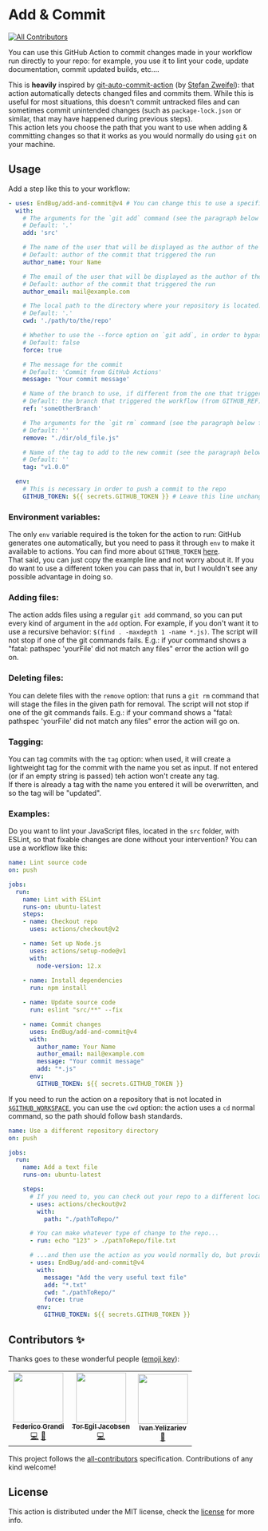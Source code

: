 # Add & Commit
<!-- ALL-CONTRIBUTORS-BADGE:START - Do not remove or modify this section -->
[![All Contributors](https://img.shields.io/badge/all_contributors-3-orange.svg?style=flat-square)](#contributors-)
<!-- ALL-CONTRIBUTORS-BADGE:END -->

You can use this GitHub Action to commit changes made in your workflow run directly to your repo: for example, you use it to lint your code, update documentation, commit updated builds, etc....

This is **heavily** inspired by [git-auto-commit-action](https://github.com/stefanzweifel/git-auto-commit-action) (by [Stefan Zweifel](https://github.com/stefanzweifel)): that action automatically detects changed files and commits them. While this is useful for most situations, this doesn't commit untracked files and can sometimes commit unintended changes (such as `package-lock.json` or similar, that may have happened during previous steps).  
This action lets you choose the path that you want to use when adding & committing changes so that it works as you would normally do using `git` on your machine.

## Usage

Add a step like this to your workflow:

```yaml
- uses: EndBug/add-and-commit@v4 # You can change this to use a specific version
  with:
    # The arguments for the `git add` command (see the paragraph below for more info)
    # Default: '.'
    add: 'src'

    # The name of the user that will be displayed as the author of the commit
    # Default: author of the commit that triggered the run
    author_name: Your Name

    # The email of the user that will be displayed as the author of the commit
    # Default: author of the commit that triggered the run
    author_email: mail@example.com

    # The local path to the directory where your repository is located. You should use actions/checkout first to set it up
    # Default: '.'
    cwd: './path/to/the/repo'

    # Whether to use the --force option on `git add`, in order to bypass eventual gitignores
    # Default: false
    force: true

    # The message for the commit
    # Default: 'Commit from GitHub Actions'
    message: 'Your commit message'

    # Name of the branch to use, if different from the one that triggered the workflow
    # Default: the branch that triggered the workflow (from GITHUB_REF)
    ref: 'someOtherBranch'

    # The arguments for the `git rm` command (see the paragraph below for more info)
    # Default: ''
    remove: "./dir/old_file.js"

    # Name of the tag to add to the new commit (see the paragraph below for more info)
    # Default: ''
    tag: "v1.0.0"

  env:
    # This is necessary in order to push a commit to the repo
    GITHUB_TOKEN: ${{ secrets.GITHUB_TOKEN }} # Leave this line unchanged
```

### Environment variables:

The only `env` variable required is the token for the action to run: GitHub generates one automatically, but you need to pass it through `env` to make it available to actions. You can find more about `GITHUB_TOKEN` [here](https://help.github.com/en/articles/virtual-environments-for-github-actions#github_token-secret).  
That said, you can just copy the example line and not worry about it. If you do want to use a different token you can pass that in, but I wouldn't see any possible advantage in doing so.

### Adding files:

The action adds files using a regular `git add` command, so you can put every kind of argument in the `add` option. For example, if you don't want it to use a recursive behavior: `$(find . -maxdepth 1 -name *.js)`.
The script will not stop if one of the git commands fails. E.g.: if your command shows a "fatal: pathspec 'yourFile' did not match any files" error the action will go on.

### Deleting files:

You can delete files with the `remove` option: that runs a `git rm` command that will stage the files in the given path for removal. 
The script will not stop if one of the git commands fails. E.g.: if your command shows a "fatal: pathspec 'yourFile' did not match any files" error the action will go on.

### Tagging:

You can tag commits with the `tag` option: when used, it will create a lightweight tag for the commit with the name you set as input. If not entered (or if an empty string is passed) teh action won't create any tag.  
If there is already a tag with the name you entered it will be overwritten, and so the tag will be "updated".

### Examples:

Do you want to lint your JavaScript files, located in the `src` folder, with ESLint, so that fixable changes are done without your intervention? You can use a workflow like this:

```yaml
name: Lint source code
on: push

jobs: 
  run:
    name: Lint with ESLint
    runs-on: ubuntu-latest
    steps: 
    - name: Checkout repo
      uses: actions/checkout@v2

    - name: Set up Node.js
      uses: actions/setup-node@v1
      with:
        node-version: 12.x
    
    - name: Install dependencies
      run: npm install

    - name: Update source code
      run: eslint "src/**" --fix

    - name: Commit changes
      uses: EndBug/add-and-commit@v4
      with:
        author_name: Your Name
        author_email: mail@example.com
        message: "Your commit message"
        add: "*.js"
      env:
        GITHUB_TOKEN: ${{ secrets.GITHUB_TOKEN }}
```

If you need to run the action on a repository that is not located in [`$GITHUB_WORKSPACE`](https://help.github.com/en/actions/automating-your-workflow-with-github-actions/using-environment-variables#default-environment-variables), you can use the `cwd` option: the action uses a `cd` normal command, so the path should follow bash standards.

```yaml
name: Use a different repository directory
on: push

jobs: 
  run:
    name: Add a text file
    runs-on: ubuntu-latest

    steps:
      # If you need to, you can check out your repo to a different location
      - uses: actions/checkout@v2
        with:
          path: "./pathToRepo/"

      # You can make whatever type of change to the repo...
      - run: echo "123" > ./pathToRepo/file.txt

      # ...and then use the action as you would normally do, but providing the path to the repo
      - uses: EndBug/add-and-commit@v4
        with:
          message: "Add the very useful text file"
          add: "*.txt"
          cwd: "./pathToRepo/"
          force: true
        env:
          GITHUB_TOKEN: ${{ secrets.GITHUB_TOKEN }}
```

## Contributors ✨

Thanks goes to these wonderful people ([emoji key](https://allcontributors.org/docs/en/emoji-key)):

<!-- ALL-CONTRIBUTORS-LIST:START - Do not remove or modify this section -->
<!-- prettier-ignore-start -->
<!-- markdownlint-disable -->
<table>
  <tr>
    <td align="center"><a href="https://github.com/EndBug"><img src="https://avatars1.githubusercontent.com/u/26386270?v=4" width="100px;" alt=""/><br /><sub><b>Federico Grandi</b></sub></a><br /><a href="https://github.com/EndBug/add-and-commit/commits?author=EndBug" title="Code">💻</a> <a href="https://github.com/EndBug/add-and-commit/commits?author=EndBug" title="Documentation">📖</a></td>
    <td align="center"><a href="https://github.com/jactor-rises"><img src="https://avatars3.githubusercontent.com/u/14565088?v=4" width="100px;" alt=""/><br /><sub><b>Tor Egil Jacobsen</b></sub></a><br /><a href="https://github.com/EndBug/add-and-commit/commits?author=jactor-rises" title="Code">💻</a></td>
    <td align="center"><a href="https://twitter.com/yelizariev"><img src="https://avatars0.githubusercontent.com/u/186131?v=4" width="100px;" alt=""/><br /><sub><b>Ivan Yelizariev</b></sub></a><br /><a href="#ideas-yelizariev" title="Ideas, Planning, & Feedback">🤔</a></td>
  </tr>
</table>

<!-- markdownlint-enable -->
<!-- prettier-ignore-end -->
<!-- ALL-CONTRIBUTORS-LIST:END -->

This project follows the [all-contributors](https://github.com/all-contributors/all-contributors) specification. Contributions of any kind welcome!

## License

This action is distributed under the MIT license, check the [license](LICENSE) for more info.
